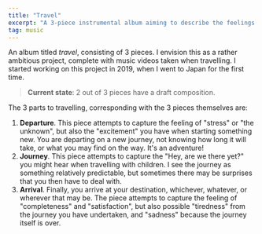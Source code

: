 ```yaml
---
title: "Travel"
excerpt: "A 3-piece instrumental album aiming to describe the feelings I have when travelling."
tag: music
---
```


An album titled _travel_, consisting of 3 pieces.
I envision this as a rather ambitious project, complete with music videos taken when travelling.
I started working on this project in 2019, when I went to Japan for the first time.

> **Current state**: 2 out of 3 pieces have a draft composition.

The 3 parts to travelling, corresponding with the 3 pieces themselves are:

1. **Departure**.
   This piece attempts to capture the feeling of "stress" or "the unknown",
   but also the "excitement" you have when starting something new.
   You are departing on a new journey, not knowing how long it will take, or what you may find on the way.
   It's an adventure!
2. **Journey**.
   This piece attempts to capture the "Hey, are we there yet?" you might hear when travelling with children.
   I see the journey as something relatively predictable, but sometimes there may be surprises that you then have to deal with.
3. **Arrival**.
   Finally, you arrive at your destination, whichever, whatever, or wherever that may be.
   The piece attempts to capture the feeling of "completeness" and "satisfaction", but
   also possible "tiredness" from the journey you have undertaken, and "sadness" because the journey itself is over.